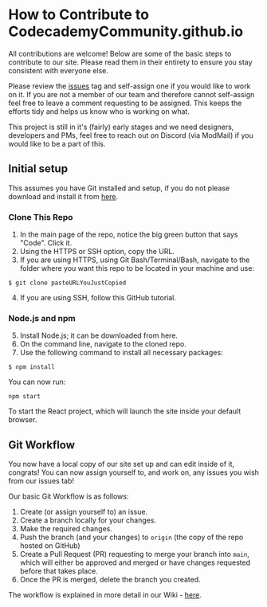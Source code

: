 # How to Contribute to CodecademyCommunity.github.io

All contributions are welcome! Below are some of the basic steps to contribute to our site. Please read them in their entirety to ensure you stay consistent with everyone else.

Please review the [issues](https://github.com/CodecademyCommunity/CodecademyCommunity.github.io/issues) tag and self-assign one if you would like to work on it. If you are not a member of our team and therefore cannot self-assign feel free to leave a comment requesting to be assigned. This keeps the efforts tidy and helps us know who is working on what.

This project is still in it's (fairly) early stages and we need designers, developers and PMs, feel free to reach out on Discord (via ModMail) if you would like to be a part of this.

## Initial setup
This assumes you have Git installed and setup, if you do not please download and install it from [here](https://git-scm.com/).
### Clone This Repo

1. In the main page of the repo, notice the big green button that says "Code". Click it.
2. Using the HTTPS or SSH option, copy the URL.
3. If you are using HTTPS, using Git Bash/Terminal/Bash, navigate to the folder where you want this repo to be located in your machine and use:

```
$ git clone pasteURLYouJustCopied
```

4. If you are using SSH, follow this GitHub tutorial.

### Node.js and npm

5. Install Node.js; it can be downloaded from here.
6. On the command line, navigate to the cloned repo.
7. Use the following command to install all necessary packages:

```
$ npm install
```

You can now run:

```
npm start
```
To start the React project, which will launch the site inside your default browser.

## Git Workflow
You now have a local copy of our site set up and can edit inside of it, congrats! You can now assign yourself to, and work on, any issues you wish from our issues tab!

Our basic Git Workflow is as follows:
1. Create (or assign yourself to) an issue.
2. Create a branch locally for your changes.
3. Make the required changes.
4. Push the branch (and your changes) to `origin` (the copy of the repo hosted on GitHub)
5. Create a Pull Request (PR) requesting to merge your branch into `main`, which will either be approved and merged or have changes requested before that takes place.
6. Once the PR is merged, delete the branch you created.

The workflow is explained in more detail in our Wiki - [here](https://github.com/CodecademyCommunity/CodecademyCommunity.github.io/wiki/Git-Workflow).
